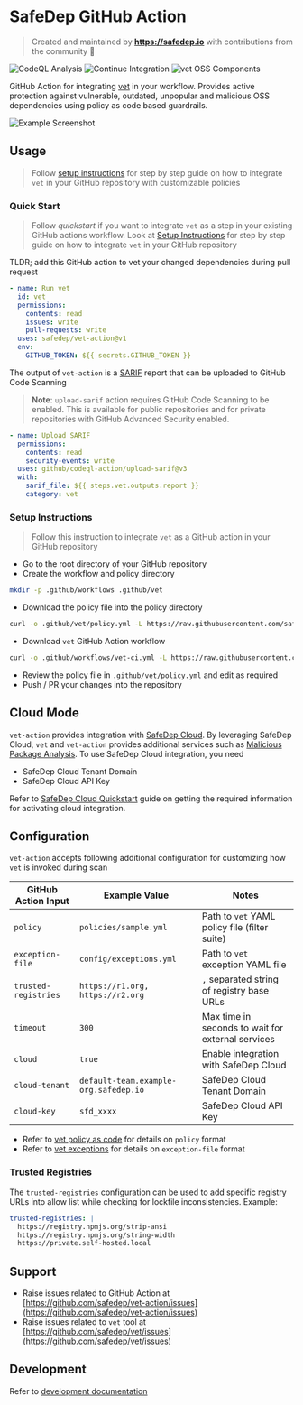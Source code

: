 # SafeDep GitHub Action

> Created and maintained by <b><a href="https://safedep.io/">https://safedep.io</a></b> with contributions from the community 🚀

![CodeQL Analysis](https://github.com/safedep/vet-action/actions/workflows/codeql-analysis.yml/badge.svg)
![Continue Integration](https://github.com/safedep/vet-action/actions/workflows/ci.yml/badge.svg)
![vet OSS Components](https://github.com/safedep/vet-action/actions/workflows/vet.yml/badge.svg)

GitHub Action for integrating [vet](https://github.com/safedep/vet) in your
workflow. Provides active protection against vulnerable, outdated, unpopular
and malicious OSS dependencies using policy as code based guardrails.

![Example Screenshot](./docs/assets/vet-action-malysis-1.png)

## Usage

> Follow [setup instructions](#setup-instructions) for step by step guide
> on how to integrate `vet` in your GitHub repository with customizable policies

### Quick Start

> Follow *quickstart* if you want to integrate `vet` as a step in your
> existing GitHub actions workflow. Look at [Setup Instructions](#setup-instructions)
> for step by step guide on how to integrate `vet` in your GitHub repository

TLDR; add this GitHub action to vet your changed dependencies during pull request

```yaml
- name: Run vet
  id: vet
  permissions:
    contents: read
    issues: write
    pull-requests: write
  uses: safedep/vet-action@v1
  env:
    GITHUB_TOKEN: ${{ secrets.GITHUB_TOKEN }}
```

The output of `vet-action` is a [SARIF](https://docs.oasis-open.org/sarif/sarif/v2.1.0/sarif-v2.1.0.html)
report that can be uploaded to GitHub Code Scanning

> **Note**: `upload-sarif` action requires GitHub Code Scanning to be enabled.
> This is available for public repositories and for private repositories with
> GitHub Advanced Security enabled.

```yaml
- name: Upload SARIF
  permissions:
    contents: read
    security-events: write
  uses: github/codeql-action/upload-sarif@v3
  with:
    sarif_file: ${{ steps.vet.outputs.report }}
    category: vet
```

### Setup Instructions

> Follow this instruction to integrate `vet` as a GitHub action in your
> GitHub repository

- Go to the root directory of your GitHub repository
- Create the workflow and policy directory

```bash
mkdir -p .github/workflows .github/vet
```

- Download the policy file into the policy directory

```bash
curl -o .github/vet/policy.yml -L https://raw.githubusercontent.com/safedep/vet-action/main/example/policy.yml
```

- Download `vet` GitHub Action workflow

```bash
curl -o .github/workflows/vet-ci.yml -L https://raw.githubusercontent.com/safedep/vet-action/main/example/vet-ci.yml
```

- Review the policy file in `.github/vet/policy.yml` and edit as required
- Push / PR your changes into the repository

## Cloud Mode

`vet-action` provides integration with [SafeDep Cloud](https://docs.safedep.io/cloud).
By leveraging SafeDep Cloud, `vet` and `vet-action` provides additional services such
as [Malicious Package Analysis](https://docs.safedep.io/cloud/malware-analysis).
To use SafeDep Cloud integration, you need

- SafeDep Cloud Tenant Domain
- SafeDep Cloud API Key

Refer to [SafeDep Cloud Quickstart](https://docs.safedep.io/cloud/quickstart) guide on
getting the required information for activating cloud integration.

## Configuration

`vet-action` accepts following additional configuration for customizing how
`vet` is invoked during scan

<!-- markdownlint-disable MD013 -->
| GitHub Action Input  | Example Value                         | Notes                                             |
| -------------------- | ------------------------------------- | ------------------------------------------------- |
| `policy`             | `policies/sample.yml`                 | Path to `vet` YAML policy file (filter suite)     |
| `exception-file`     | `config/exceptions.yml`               | Path to `vet` exception YAML file                 |
| `trusted-registries` | `https://r1.org, https://r2.org`      | `,` separated string of registry base URLs        |
| `timeout`            | `300`                                 | Max time in seconds to wait for external services |
| `cloud`              | `true`                                | Enable integration with SafeDep Cloud             |
| `cloud-tenant`       | `default-team.example-org.safedep.io` | SafeDep Cloud Tenant Domain                       |
| `cloud-key`          | `sfd_xxxx`                            | SafeDep Cloud API Key                             |

- Refer to [vet policy as code](https://docs.safedep.io/advanced/polic-as-code) for details on `policy` format
- Refer to [vet exceptions](https://docs.safedep.io/advanced/exceptions) for details on `exception-file` format
<!-- markdownlint-enable MD013 -->

### Trusted Registries

The `trusted-registries` configuration can be used to add specific registry URLs
into allow list while checking for lockfile inconsistencies. Example:

```yaml
trusted-registries: |
  https://registry.npmjs.org/strip-ansi
  https://registry.npmjs.org/string-width
  https://private.self-hosted.local
```

## Support

- Raise issues related to GitHub Action at [https://github.com/safedep/vet-action/issues](https://github.com/safedep/vet-action/issues)
- Raise issues related to `vet` tool at [https://github.com/safedep/vet/issues](https://github.com/safedep/vet/issues)

## Development

Refer to [development documentation](docs/development.md)
